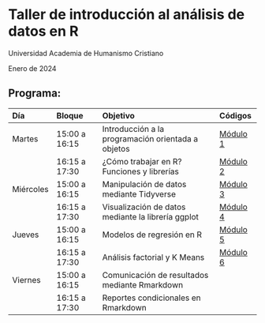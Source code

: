 # Taller de introducción al análisis de datos en R
Universidad Academia de Humanismo Cristiano

Enero de 2024


## Programa:

|Día       |Bloque        |Objetivo                                           |Códigos       |
|:---------|:-------------|:--------------------------------------------------|:-------------|
|Martes    |15:00 a 16:15 |Introducción a la programación orientada a objetos |[Módulo 1](https://github.com/GabrielAstudilloLaroze/taller_r_uahc/blob/main/C%C3%B3digos/m%C3%B3dulo_1.R)|
|          |16:15 a 17:30 |¿Cómo trabajar en R? Funciones y librerías         |[Módulo 2](https://github.com/GabrielAstudilloLaroze/taller_r_uahc/blob/main/C%C3%B3digos/M%C3%B3dulo_2.R)|
|Miércoles |15:00 a 16:15 |Manipulación de datos mediante Tidyverse           |[Módulo 3](https://github.com/GabrielAstudilloLaroze/taller_r_uahc/blob/main/C%C3%B3digos/m%C3%B3dulo_3.R)|
|          |16:15 a 17:30 |Visualización de datos mediante la librería ggplot |[Módulo 4](https://github.com/GabrielAstudilloLaroze/taller_r_uahc/blob/main/C%C3%B3digos/m%C3%B3dulo_4.R)|
|Jueves    |15:00 a 16:15 |Modelos de regresión en R                          |[Módulo 5](https://github.com/GabrielAstudilloLaroze/taller_r_uahc/blob/main/C%C3%B3digos/m%C3%B3dulo_5.R)|
|          |16:15 a 17:30 |Análisis factorial y K Means                       |[Módulo 6](https://github.com/GabrielAstudilloLaroze/taller_r_uahc/blob/main/C%C3%B3digos/m%C3%B3dulo_6.R)|
|Viernes   |15:00 a 16:15 |Comunicación de resultados mediante Rmarkdown      |              |
|          |16:15 a 17:30 |Reportes condicionales en Rmarkdown                |              |
